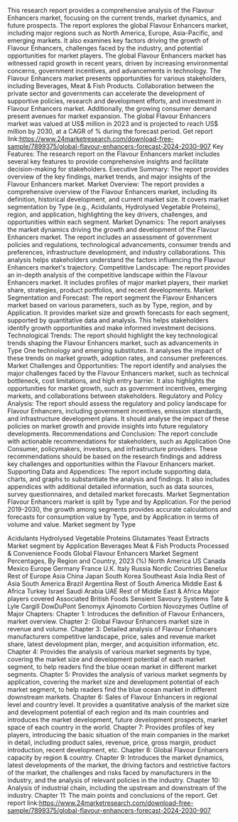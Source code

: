 This research report provides a comprehensive analysis of the Flavour Enhancers market, focusing on the current trends, market dynamics, and future prospects. The report explores the global Flavour Enhancers market, including major regions such as North America, Europe, Asia-Pacific, and emerging markets. It also examines key factors driving the growth of Flavour Enhancers, challenges faced by the industry, and potential opportunities for market players.
The global Flavour Enhancers market has witnessed rapid growth in recent years, driven by increasing environmental concerns, government incentives, and advancements in technology. The Flavour Enhancers market presents opportunities for various stakeholders, including Beverages, Meat & Fish Products. Collaboration between the private sector and governments can accelerate the development of supportive policies, research and development efforts, and investment in Flavour Enhancers market. Additionally, the growing consumer demand present avenues for market expansion.
The global Flavour Enhancers market was valued at US$ million in 2023 and is projected to reach US$ million by 2030, at a CAGR of % during the forecast period.
Get report link:https://www.24marketresearch.com/download-free-sample/7899375/global-flavour-enhancers-forecast-2024-2030-907
Key Features:
The research report on the Flavour Enhancers market includes several key features to provide comprehensive insights and facilitate decision-making for stakeholders.
Executive Summary: The report provides overview of the key findings, market trends, and major insights of the Flavour Enhancers market.
Market Overview: The report provides a comprehensive overview of the Flavour Enhancers market, including its definition, historical development, and current market size. It covers market segmentation by Type (e.g., Acidulants, Hydrolysed Vegetable Proteins), region, and application, highlighting the key drivers, challenges, and opportunities within each segment.
Market Dynamics: The report analyses the market dynamics driving the growth and development of the Flavour Enhancers market. The report includes an assessment of government policies and regulations, technological advancements, consumer trends and preferences, infrastructure development, and industry collaborations. This analysis helps stakeholders understand the factors influencing the Flavour Enhancers market's trajectory.
Competitive Landscape: The report provides an in-depth analysis of the competitive landscape within the Flavour Enhancers market. It includes profiles of major market players, their market share, strategies, product portfolios, and recent developments.
Market Segmentation and Forecast: The report segment the Flavour Enhancers market based on various parameters, such as by Type, region, and by Application. It provides market size and growth forecasts for each segment, supported by quantitative data and analysis. This helps stakeholders identify growth opportunities and make informed investment decisions.
Technological Trends: The report should highlight the key technological trends shaping the Flavour Enhancers market, such as advancements in Type One technology and emerging substitutes. It analyses the impact of these trends on market growth, adoption rates, and consumer preferences.
Market Challenges and Opportunities: The report identify and analyses the major challenges faced by the Flavour Enhancers market, such as technical bottleneck, cost limitations, and high entry barrier. It also highlights the opportunities for market growth, such as government incentives, emerging markets, and collaborations between stakeholders.
Regulatory and Policy Analysis: The report should assess the regulatory and policy landscape for Flavour Enhancers, including government incentives, emission standards, and infrastructure development plans. It should analyse the impact of these policies on market growth and provide insights into future regulatory developments.
Recommendations and Conclusion: The report conclude with actionable recommendations for stakeholders, such as Application One Consumer, policymakers, investors, and infrastructure providers. These recommendations should be based on the research findings and address key challenges and opportunities within the Flavour Enhancers market.
Supporting Data and Appendices: The report include supporting data, charts, and graphs to substantiate the analysis and findings. It also includes appendices with additional detailed information, such as data sources, survey questionnaires, and detailed market forecasts.
Market Segmentation
Flavour Enhancers market is split by Type and by Application. For the period 2019-2030, the growth among segments provides accurate calculations and forecasts for consumption value by Type, and by Application in terms of volume and value.
Market segment by Type

Acidulants
Hydrolysed Vegetable Proteins
Glutamates
Yeast Extracts
Market segment by Application
Beverages
Meat & Fish Products
Processed & Convenience Foods
Global Flavour Enhancers Market Segment Percentages, By Region and Country, 2023 (%)
North America
US
Canada
Mexico
Europe
Germany
France
U.K.
Italy
Russia
Nordic Countries
Benelux
Rest of Europe
Asia
China
Japan
South Korea
Southeast Asia
India
Rest of Asia
South America
Brazil
Argentina
Rest of South America
Middle East & Africa
Turkey
Israel
Saudi Arabia
UAE
Rest of Middle East & Africa
Major players covered
Associated British Foods
Sensient
Savoury Systems
Tate & Lyle
Cargill
DowDuPont
Senomyx
Ajinomoto
Corbion
Novozymes
Outline of Major Chapters:
Chapter 1: Introduces the definition of Flavour Enhancers, market overview.
Chapter 2: Global Flavour Enhancers market size in revenue and volume.
Chapter 3: Detailed analysis of Flavour Enhancers manufacturers competitive landscape, price, sales and revenue market share, latest development plan, merger, and acquisition information, etc.
Chapter 4: Provides the analysis of various market segments by type, covering the market size and development potential of each market segment, to help readers find the blue ocean market in different market segments.
Chapter 5: Provides the analysis of various market segments by application, covering the market size and development potential of each market segment, to help readers find the blue ocean market in different downstream markets.
Chapter 6: Sales of Flavour Enhancers in regional level and country level. It provides a quantitative analysis of the market size and development potential of each region and its main countries and introduces the market development, future development prospects, market space of each country in the world.
Chapter 7: Provides profiles of key players, introducing the basic situation of the main companies in the market in detail, including product sales, revenue, price, gross margin, product introduction, recent development, etc.
Chapter 8: Global Flavour Enhancers capacity by region & country.
Chapter 9: Introduces the market dynamics, latest developments of the market, the driving factors and restrictive factors of the market, the challenges and risks faced by manufacturers in the industry, and the analysis of relevant policies in the industry.
Chapter 10: Analysis of industrial chain, including the upstream and downstream of the industry.
Chapter 11: The main points and conclusions of the report.
Get report link:https://www.24marketresearch.com/download-free-sample/7899375/global-flavour-enhancers-forecast-2024-2030-907
